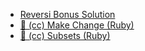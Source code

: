  * [Reversi Bonus Solution][reversi-bonus-solution]
 * [:movie_camera: (cc) Make Change (Ruby)][make-change]
 * [:movie_camera: (cc) Subsets (Ruby)][subsets]

[reversi-bonus-solution]: ../projects/js-reversi/solution
[make-change]: https://vimeo.com/groups/appacademy/videos/91207646
[subsets]: https://vimeo.com/groups/appacademy/videos/91207645
